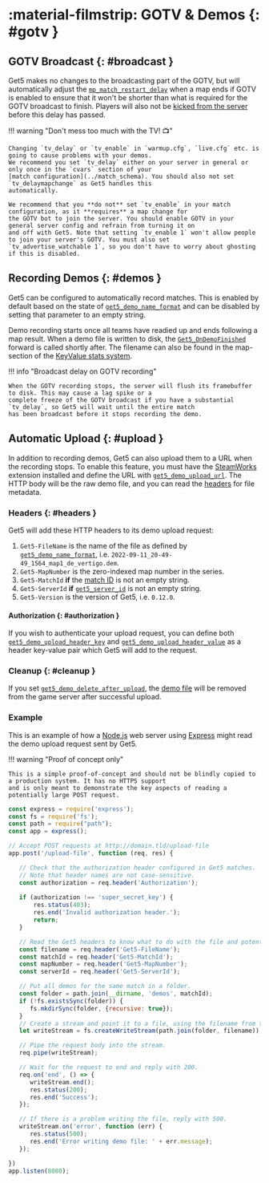 # :material-filmstrip: GOTV & Demos {: #gotv }

## GOTV Broadcast {: #broadcast }

Get5 makes no changes to the broadcasting part of the GOTV, but will automatically adjust the
[`mp_match_restart_delay`](https://totalcsgo.com/command/mpmatchrestartdelay) when a map ends if GOTV is enabled to
ensure that it won't be shorter than what is required for the GOTV broadcast to finish. Players will also not
be [kicked from the server](../configuration#get5_kick_when_no_match_loaded) before this delay has passed.

!!! warning "Don't mess too much with the TV! :tv:"

    Changing `tv_delay` or `tv_enable` in `warmup.cfg`, `live.cfg` etc. is going to cause problems with your demos.
    We recommend you set `tv_delay` either on your server in general or only once in the `cvars` section of your
    [match configuration](../match_schema). You should also not set `tv_delaymapchange` as Get5 handles this
    automatically.
    
    We recommend that you **do not** set `tv_enable` in your match configuration, as it **requires** a map change for
    the GOTV bot to join the server. You should enable GOTV in your general server config and refrain from turning it on
    and off with Get5. Note that setting `tv_enable 1` won't allow people to join your server's GOTV. You must also set
    `tv_advertise_watchable 1`, so you don't have to worry about ghosting if this is disabled.

## Recording Demos {: #demos }

Get5 can be configured to automatically record matches. This is enabled by default based on the state
of [`get5_demo_name_format`](../configuration#get5_demo_name_format) and can be disabled by setting that parameter to
an empty string.

Demo recording starts once all teams have readied up and ends following a map result. When a demo file is written to
disk, the [`Get5_OnDemoFinished`](../events_and_forwards) forward is called shortly after. The filename can also be
found in the map-section of the [KeyValue stats system](../stats_system#keyvalue).

!!! info "Broadcast delay on GOTV recording"

    When the GOTV recording stops, the server will flush its framebuffer to disk. This may cause a lag spike or a
    complete freeze of the GOTV broadcast if you have a substantial `tv_delay`, so Get5 will wait until the entire match
    has been broadcast before it stops recording the demo.

## Automatic Upload {: #upload }

In addition to recording demos, Get5 can also upload them to a URL when the recording stops. To enable this feature, you
must have the [SteamWorks](../installation#steamworks) extension installed and define the URL with
[`get5_demo_upload_url`](../configuration#get5_demo_upload_url). The HTTP body will be the raw demo file, and you can
read the [headers](#headers) for file metadata.

### Headers {: #headers }

Get5 will add these HTTP headers to its demo upload request:

1. `Get5-FileName` is the name of the file as defined
   by [`get5_demo_name_format`](../configuration#get5_demo_name_format),
   i.e. `2022-09-11_20-49-49_1564_map1_de_vertigo.dem`.
2. `Get5-MapNumber` is the zero-indexed map number in the series.
3. `Get5-MatchId` **if** the [match ID](../match_schema#schema) is not an empty string.
4. `Get5-ServerId` **if** [`get5_server_id`](../configuration#get5_server_id) is not an empty string.
5. `Get5-Version` is the version of Get5, i.e. `0.12.0`.

#### Authorization {: #authorization }

If you wish to authenticate your upload request, you can define both
[`get5_demo_upload_header_key`](../configuration#get5_demo_upload_header_key) and
[`get5_demo_upload_header_value`](../configuration#get5_demo_upload_header_value) as a header key-value pair which
Get5 will add to the request.

### Cleanup {: #cleanup }

If you set [`get5_demo_delete_after_upload`](../configuration#get5_demo_delete_after_upload),
the [demo file](../configuration#get5_demo_name_format) will be removed from the game server after successful upload.

### Example

This is an example of how a [Node.js](https://nodejs.org/en/) web server using [Express](https://expressjs.com/) might
read the demo upload request sent by Get5.

!!! warning "Proof of concept only"
 
    This is a simple proof-of-concept and should not be blindly copied to a production system. It has no HTTPS support
    and is only meant to demonstrate the key aspects of reading a potentially large POST request.

```js title="Node.js example"
const express = require('express');
const fs = require('fs');
const path = require("path");
const app = express();

// Accept POST requests at http://domain.tld/upload-file
app.post('/upload-file', function (req, res) {

   // Check that the authorization header configured in Get5 matches.
   // Note that header names are not case-sensitive.
   const authorization = req.header('Authorization');
   
   if (authorization !== 'super_secret_key') {
       res.status(403);
       res.end('Invalid authorization header.');
       return;
   }

   // Read the Get5 headers to know what to do with the file and potentially identify the server.
   const filename = req.header('Get5-FileName');
   const matchId = req.header('Get5-MatchId');
   const mapNumber = req.header('Get5-MapNumber');
   const serverId = req.header('Get5-ServerId');

   // Put all demos for the same match in a folder.
   const folder = path.join(__dirname, 'demos', matchId);
   if (!fs.existsSync(folder)) {
      fs.mkdirSync(folder, {recursive: true});
   }
   // Create a stream and point it to a file, using the filename from the header.
   let writeStream = fs.createWriteStream(path.join(folder, filename));

   // Pipe the request body into the stream.
   req.pipe(writeStream);

   // Wait for the request to end and reply with 200.
   req.on('end', () => {
      writeStream.end();
      res.status(200);
      res.end('Success');
   });

   // If there is a problem writing the file, reply with 500.
   writeStream.on('error', function (err) {
      res.status(500);
      res.end('Error writing demo file: ' + err.message);
   });

})
app.listen(8080);
```

